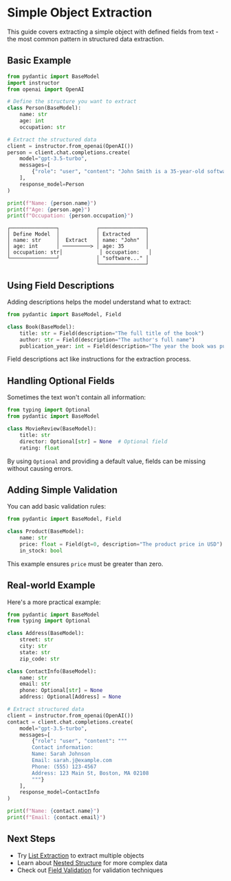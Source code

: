 # Simple Object Extraction

This guide covers extracting a simple object with defined fields from text - the most common pattern in structured data extraction.

## Basic Example

```python
from pydantic import BaseModel
import instructor
from openai import OpenAI

# Define the structure you want to extract
class Person(BaseModel):
    name: str
    age: int
    occupation: str

# Extract the structured data
client = instructor.from_openai(OpenAI())
person = client.chat.completions.create(
    model="gpt-3.5-turbo",
    messages=[
        {"role": "user", "content": "John Smith is a 35-year-old software engineer."}
    ],
    response_model=Person
)

print(f"Name: {person.name}")
print(f"Age: {person.age}")
print(f"Occupation: {person.occupation}")
```

```
┌───────────────┐            ┌───────────────┐
│ Define Model  │            │ Extracted     │
│ name: str     │  Extract   │ name: "John"  │
│ age: int      │ ─────────> │ age: 35       │
│ occupation: str│            │ occupation:   │
└───────────────┘            │ "software..." │
                             └───────────────┘
```

## Using Field Descriptions

Adding descriptions helps the model understand what to extract:

```python
from pydantic import BaseModel, Field

class Book(BaseModel):
    title: str = Field(description="The full title of the book")
    author: str = Field(description="The author's full name")
    publication_year: int = Field(description="The year the book was published")
```

Field descriptions act like instructions for the extraction process.

## Handling Optional Fields

Sometimes the text won't contain all information:

```python
from typing import Optional
from pydantic import BaseModel

class MovieReview(BaseModel):
    title: str
    director: Optional[str] = None  # Optional field
    rating: float
```

By using `Optional` and providing a default value, fields can be missing without causing errors.

## Adding Simple Validation

You can add basic validation rules:

```python
from pydantic import BaseModel, Field

class Product(BaseModel):
    name: str
    price: float = Field(gt=0, description="The product price in USD")
    in_stock: bool
```

This example ensures `price` must be greater than zero.

## Real-world Example

Here's a more practical example:

```python
from pydantic import BaseModel
from typing import Optional

class Address(BaseModel):
    street: str
    city: str
    state: str
    zip_code: str

class ContactInfo(BaseModel):
    name: str
    email: str
    phone: Optional[str] = None
    address: Optional[Address] = None

# Extract structured data
client = instructor.from_openai(OpenAI())
contact = client.chat.completions.create(
    model="gpt-3.5-turbo",
    messages=[
        {"role": "user", "content": """
        Contact information:
        Name: Sarah Johnson
        Email: sarah.j@example.com
        Phone: (555) 123-4567
        Address: 123 Main St, Boston, MA 02108
        """}
    ],
    response_model=ContactInfo
)

print(f"Name: {contact.name}")
print(f"Email: {contact.email}")
```

## Next Steps

- Try [List Extraction](list_extraction.md) to extract multiple objects
- Learn about [Nested Structure](nested_structure.md) for more complex data
- Check out [Field Validation](field_validation.md) for validation techniques 